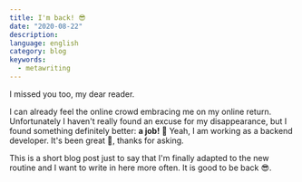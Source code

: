 ```yaml
---
title: I'm back! 😎
date: "2020-08-22"
description:
language: english
category: blog
keywords:
  - metawriting
---
```


I missed you too, my dear reader. 

I can already feel the online crowd embracing me on my online return. Unfortunately I haven't really found an excuse for my disappearance, but I found something definitely better: **a job!** 🕺 Yeah, I am working as a backend developer. It's been great 🤑, thanks for asking. 

This is a short blog post just to say that I'm finally adapted to the new routine and I want to write in here more often. It is good to be back 😎.